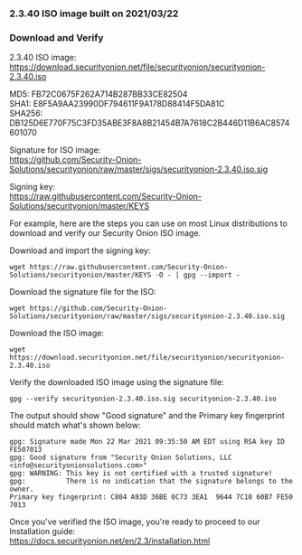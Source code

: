 ### 2.3.40 ISO image built on 2021/03/22

### Download and Verify

2.3.40 ISO image:  
https://download.securityonion.net/file/securityonion/securityonion-2.3.40.iso

MD5: FB72C0675F262A714B287BB33CE82504  
SHA1: E8F5A9AA23990DF794611F9A178D88414F5DA81C  
SHA256: DB125D6E770F75C3FD35ABE3F8A8B21454B7A7618C2B446D11B6AC8574601070 

Signature for ISO image:  
https://github.com/Security-Onion-Solutions/securityonion/raw/master/sigs/securityonion-2.3.40.iso.sig

Signing key:  
https://raw.githubusercontent.com/Security-Onion-Solutions/securityonion/master/KEYS  

For example, here are the steps you can use on most Linux distributions to download and verify our Security Onion ISO image.

Download and import the signing key:  
```
wget https://raw.githubusercontent.com/Security-Onion-Solutions/securityonion/master/KEYS -O - | gpg --import -  
```

Download the signature file for the ISO:  
```
wget https://github.com/Security-Onion-Solutions/securityonion/raw/master/sigs/securityonion-2.3.40.iso.sig
```

Download the ISO image:  
```
wget https://download.securityonion.net/file/securityonion/securityonion-2.3.40.iso
```

Verify the downloaded ISO image using the signature file:  
```
gpg --verify securityonion-2.3.40.iso.sig securityonion-2.3.40.iso
```

The output should show "Good signature" and the Primary key fingerprint should match what's shown below:
```
gpg: Signature made Mon 22 Mar 2021 09:35:50 AM EDT using RSA key ID FE507013
gpg: Good signature from "Security Onion Solutions, LLC <info@securityonionsolutions.com>"
gpg: WARNING: This key is not certified with a trusted signature!
gpg:          There is no indication that the signature belongs to the owner.
Primary key fingerprint: C804 A93D 36BE 0C73 3EA1  9644 7C10 60B7 FE50 7013
```

Once you've verified the ISO image, you're ready to proceed to our Installation guide:  
https://docs.securityonion.net/en/2.3/installation.html
